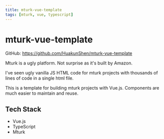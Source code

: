 ```yaml
---
title: mturk-vue-template
tags: [mturk, vue, typescript]
---
```


# mturk-vue-template

GitHub: https://github.com/HuakunShen/mturk-vue-template

Mturk is a ugly platform. Not surprise as it's built by Amazon.

I've seen ugly vanilla JS HTML code for mturk projects with thousands of lines of code in a single html file.

This is a template for building mturk projects with Vue.js. Components are much easier to maintain and reuse.

## Tech Stack

- Vue.js
- TypeScript
- Mturk

